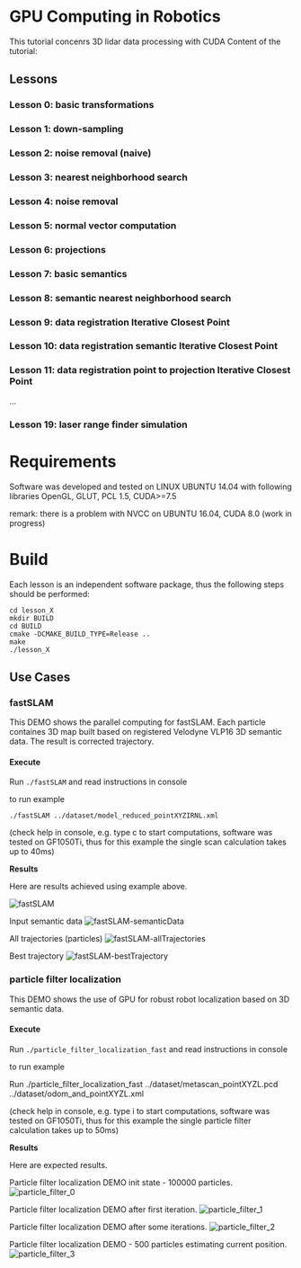# GPU Computing in Robotics

This tutorial concenrs 3D lidar data processing with CUDA
Content of the tutorial:

## Lessons

### Lesson 0: basic transformations

### Lesson 1: down-sampling

### Lesson 2: noise removal (naive)

### Lesson 3: nearest neighborhood search

### Lesson 4: noise removal

### Lesson 5: normal vector computation

### Lesson 6: projections

### Lesson 7: basic semantics

### Lesson 8: semantic nearest neighborhood search

### Lesson 9: data registration Iterative Closest Point

### Lesson 10: data registration semantic Iterative Closest Point

### Lesson 11: data registration point to projection Iterative Closest Point

...

### Lesson 19: laser range finder simulation

# Requirements

Software was developed and tested on LINUX UBUNTU 14.04 with following libraries
OpenGL, GLUT, PCL 1.5, CUDA>=7.5

remark: there is a problem with NVCC on UBUNTU 16.04, CUDA 8.0 (work in progress)

# Build
Each lesson is an independent software package, thus the following steps should be performed:
```
cd lesson_X
mkdir BUILD
cd BUILD
cmake -DCMAKE_BUILD_TYPE=Release ..
make
./lesson_X
```
## Use Cases

### fastSLAM
This DEMO shows the parallel computing for fastSLAM. Each particle containes 3D map built based on registered Velodyne VLP16 3D semantic data. The result is corrected trajectory.

#### Execute

Run `./fastSLAM` and read instructions in console


to run example
```
./fastSLAM ../dataset/model_reduced_pointXYZIRNL.xml
```
(check help in console, e.g. type c to start computations, software was tested on GF1050Ti, thus for this example the single scan calculation takes up to 40ms)

**Results**

Here are results achieved using example above.

![fastSLAM](images/fastSLAM.jpg)

Input semantic data
![fastSLAM-semanticData](images/fastSLAM-semanticData.png)

All trajectories (particles)
![fastSLAM-allTrajectories](images/fastSLAM-allTrajectories.png)

Best trajectory
![fastSLAM-bestTrajectory](images/fastSLAM-bestTrajectory.png)

### particle filter localization
This DEMO shows the use of GPU for robust robot localization based on 3D semantic data.

#### Execute

Run `./particle_filter_localization_fast` and read instructions in console

to run example

Run ./particle_filter_localization_fast ../dataset/metascan_pointXYZL.pcd ../dataset/odom_and_pointXYZL.xml

(check help in console, e.g. type i to start computations, software was tested on GF1050Ti, thus for this example the single particle filter calculation takes up to 50ms)

**Results**

Here are expected results.

Particle filter localization DEMO init state - 100000 particles.
![particle_filter_0](images/particle_filter_0.png)

Particle filter localization DEMO after first iteration.
![particle_filter_1](images/particle_filter_1.png)

Particle filter localization DEMO after some iterations.
![particle_filter_2](images/particle_filter_2.png)

Particle filter localization DEMO - 500 particles estimating current position.
![particle_filter_3](images/particle_filter_3.png)




